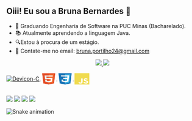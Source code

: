## Oiii! Eu sou a Bruna Bernardes 🌸 

- 🔭 Graduando Engenharia de Software na PUC Minas (Bacharelado). 
- 📚 Atualmente aprendendo a linguagem Java. 
- 🔍Estou à procura de um estágio.
- 📧 Contate-me no email: bruna.portilho24@gmail.com

<div align="center">
  <a href="https://github.com/brunabernardes">
  <img width="49%" src="https://github-readme-stats.vercel.app/api?username=bruna-bernardes&show_icons=true&theme=dracula&include_all_commits=true&count_private=true"/>
  <img width="49%" src="https://github-readme-stats.vercel.app/api/top-langs/?username=bruna-bernardes&layout=compact&langs_count=7&theme=dracula"/>
</div>

<div style="display: inline_block"><br>
  <img align="center" alt="Devicon-C" height="30" width"40" src="https://cdn.jsdelivr.net/gh/devicons/devicon/icons/c/c-original.svg">
  <img align="center" alt="Rafa-HTML" height="30" width="40" src="https://raw.githubusercontent.com/devicons/devicon/master/icons/html5/html5-original.svg">
  <img align="center" alt="Rafa-CSS" height="30" width="40" src="https://raw.githubusercontent.com/devicons/devicon/master/icons/css3/css3-original.svg">
  <img align="center" alt="Rafa-Js" height="30" width="40" src="https://raw.githubusercontent.com/devicons/devicon/master/icons/javascript/javascript-plain.svg">        
</div>
  
  ##
  
  <div> 
  <a href="https://instagram.com/brunaa_bernardes/" target="_blank"><img src="https://img.shields.io/badge/-Instagram-%23E4405F?style=for-the-badge&logo=instagram&logoColor=white" target="_blank"></a>
 <a href="https://discord.gg/wagxzStdcR" target="_blank"><img src="https://img.shields.io/badge/Discord-7289DA?style=for-the-badge&logo=discord&logoColor=white" target="_blank"></a> 
  <a href = "mailto:bruna.portilho24@gmail.com"><img src="https://img.shields.io/badge/Gmail-D14836?style=for-the-badge&logo=gmail&logoColor=white"></a>
  <a href="https://www.linkedin.com/in/bruna-bernardes-b47ab8249/" target="_blank"><img src="https://img.shields.io/badge/-LinkedIn-%230077B5?style=for-the-badge&logo=linkedin&logoColor=white" target="_blank"></a> 
 
  ![Snake animation](https://github.com/bruna-bernardes/bruna-bernardes/blob/output/github-contribution-grid-snake.svg)
 
</div>
